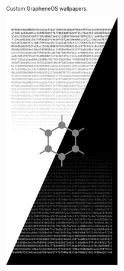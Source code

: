 Custom GrapheneOS wallpapers.

<img alt="Home" src="https://raw.githubusercontent.com/tissue25/GOS-Screenshots/refs/heads/main/Wallpapers/BW.png" width="300">
